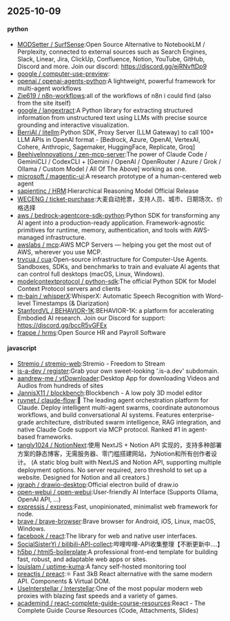 ## 2025-10-09

#### python
* [MODSetter / SurfSense](https://github.com/MODSetter/SurfSense):Open Source Alternative to NotebookLM / Perplexity, connected to external sources such as Search Engines, Slack, Linear, Jira, ClickUp, Confluence, Notion, YouTube, GitHub, Discord and more. Join our discord: https://discord.gg/ejRNvftDp9
* [google / computer-use-preview](https://github.com/google/computer-use-preview):
* [openai / openai-agents-python](https://github.com/openai/openai-agents-python):A lightweight, powerful framework for multi-agent workflows
* [Zie619 / n8n-workflows](https://github.com/Zie619/n8n-workflows):all of the workflows of n8n i could find (also from the site itself)
* [google / langextract](https://github.com/google/langextract):A Python library for extracting structured information from unstructured text using LLMs with precise source grounding and interactive visualization.
* [BerriAI / litellm](https://github.com/BerriAI/litellm):Python SDK, Proxy Server (LLM Gateway) to call 100+ LLM APIs in OpenAI format - [Bedrock, Azure, OpenAI, VertexAI, Cohere, Anthropic, Sagemaker, HuggingFace, Replicate, Groq]
* [BeehiveInnovations / zen-mcp-server](https://github.com/BeehiveInnovations/zen-mcp-server):The power of Claude Code / GeminiCLI / CodexCLI + [Gemini / OpenAI / OpenRouter / Azure / Grok / Ollama / Custom Model / All Of The Above] working as one.
* [microsoft / magentic-ui](https://github.com/microsoft/magentic-ui):A research prototype of a human-centered web agent
* [sapientinc / HRM](https://github.com/sapientinc/HRM):Hierarchical Reasoning Model Official Release
* [WECENG / ticket-purchase](https://github.com/WECENG/ticket-purchase):大麦自动抢票，支持人员、城市、日期场次、价格选择
* [aws / bedrock-agentcore-sdk-python](https://github.com/aws/bedrock-agentcore-sdk-python):Python SDK for transforming any AI agent into a production-ready application. Framework-agnostic primitives for runtime, memory, authentication, and tools with AWS-managed infrastructure.
* [awslabs / mcp](https://github.com/awslabs/mcp):AWS MCP Servers — helping you get the most out of AWS, wherever you use MCP.
* [trycua / cua](https://github.com/trycua/cua):Open-source infrastructure for Computer-Use Agents. Sandboxes, SDKs, and benchmarks to train and evaluate AI agents that can control full desktops (macOS, Linux, Windows).
* [modelcontextprotocol / python-sdk](https://github.com/modelcontextprotocol/python-sdk):The official Python SDK for Model Context Protocol servers and clients
* [m-bain / whisperX](https://github.com/m-bain/whisperX):WhisperX: Automatic Speech Recognition with Word-level Timestamps (& Diarization)
* [StanfordVL / BEHAVIOR-1K](https://github.com/StanfordVL/BEHAVIOR-1K):BEHAVIOR-1K: a platform for accelerating Embodied AI research. Join our Discord for support: https://discord.gg/bccR5vGFEx
* [frappe / hrms](https://github.com/frappe/hrms):Open Source HR and Payroll Software

#### javascript
* [Stremio / stremio-web](https://github.com/Stremio/stremio-web):Stremio - Freedom to Stream
* [is-a-dev / register](https://github.com/is-a-dev/register):Grab your own sweet-looking '.is-a.dev' subdomain.
* [aandrew-me / ytDownloader](https://github.com/aandrew-me/ytDownloader):Desktop App for downloading Videos and Audios from hundreds of sites
* [JannisX11 / blockbench](https://github.com/JannisX11/blockbench):Blockbench - A low poly 3D model editor
* [ruvnet / claude-flow](https://github.com/ruvnet/claude-flow):🌊 The leading agent orchestration platform for Claude. Deploy intelligent multi-agent swarms, coordinate autonomous workflows, and build conversational AI systems. Features enterprise-grade architecture, distributed swarm intelligence, RAG integration, and native Claude Code support via MCP protocol. Ranked #1 in agent-based frameworks.
* [tangly1024 / NotionNext](https://github.com/tangly1024/NotionNext):使用 NextJS + Notion API 实现的，支持多种部署方案的静态博客，无需服务器、零门槛搭建网站，为Notion和所有创作者设计。 (A static blog built with NextJS and Notion API, supporting multiple deployment options. No server required, zero threshold to set up a website. Designed for Notion and all creators.)
* [jgraph / drawio-desktop](https://github.com/jgraph/drawio-desktop):Official electron build of draw.io
* [open-webui / open-webui](https://github.com/open-webui/open-webui):User-friendly AI Interface (Supports Ollama, OpenAI API, ...)
* [expressjs / express](https://github.com/expressjs/express):Fast, unopinionated, minimalist web framework for node.
* [brave / brave-browser](https://github.com/brave/brave-browser):Brave browser for Android, iOS, Linux, macOS, Windows.
* [facebook / react](https://github.com/facebook/react):The library for web and native user interfaces.
* [SocialSisterYi / bilibili-API-collect](https://github.com/SocialSisterYi/bilibili-API-collect):哔哩哔哩-API收集整理【不断更新中....】
* [h5bp / html5-boilerplate](https://github.com/h5bp/html5-boilerplate):A professional front-end template for building fast, robust, and adaptable web apps or sites.
* [louislam / uptime-kuma](https://github.com/louislam/uptime-kuma):A fancy self-hosted monitoring tool
* [preactjs / preact](https://github.com/preactjs/preact):⚛️ Fast 3kB React alternative with the same modern API. Components & Virtual DOM.
* [UseInterstellar / Interstellar](https://github.com/UseInterstellar/Interstellar):One of the most popular modern web proxies with blazing fast speeds and a variety of games.
* [academind / react-complete-guide-course-resources](https://github.com/academind/react-complete-guide-course-resources):React - The Complete Guide Course Resources (Code, Attachments, Slides)
